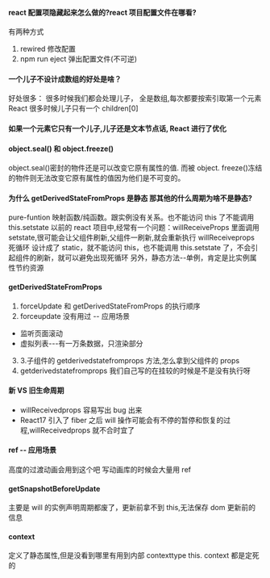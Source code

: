 #### react 配置项隐藏起来怎么做的?react 项目配置文件在哪看?

有两种方式

1. rewired 修改配置
2. npm run eject 弹出配置文件(不可逆)

#### 一个儿子不设计成数组的好处是啥？

好处很多：
很多时候我们都会处理儿子，
全是数组,每次都要按索引取第一个元素
React 很多时候儿子只有一个 children[0]

#### 如果一个元素它只有一个儿子,儿子还是文本节点话, React 进行了优化

#### object.seal() 和 object.freeze()

object.seal()密封的物件还是可以改变它原有属性的值.
而被 object. freeze()冻结的物件则无法改变它原有属性的值因为他们是不可变的。

#### 为什么 getDerivedStateFromProps 是静态 那其他的什么周期为啥不是静态?

pure-funtion 映射函数/纯函数。跟实例没有关系。也不能访问 this 了不能调用 this.setstate
以前的 react 项目中,经常有一个问题：willReceiveProps 里面调用 setstate,很可能会让父组件刷新,父组件一刷新,就会重新执行 willReceiveprops 死循环
设计成了 static，就不能访问 this，也不能调用 this.setstate 了，不会引起组件的刷新，就可以避免出现死循环
另外，静态方法--单例，肯定是比实例属性节约资源

#### getDerivedStateFromProps

1. forceUpdate 和 getDerivedStateFromProps 的执行顺序
2. forceupdate 没有用过 -- 应用场景

- 监听页面滚动
- 虚拟列表---有一万条数据，只渲染部分

3. 3.子组件的 getderivedstatefromprops 方法,怎么拿到父组件的 props
4. getderivedstatefromprops 我们自己写的在挂较的时候是不是没有执行呀

#### 新 VS 旧生命周期

- willReceivedprops 容易写出 bug 出来
- React17 引入了 fiber 之后 will 操作可能会有不停的暂停和恢复的过程,willReceivedprops 就不合时宜了

#### ref -- 应用场景

高度的过渡动画会用到这个吧 写动画库的时候会大量用 ref

#### getSnapshotBeforeUpdate

主要是 will 的实例声明周期都废了，更新前拿不到 this,无法保存 dom 更新前的信息

#### context

定义了静态属性,但是没看到哪里有用到内部 contexttype this. context 都是定死的
